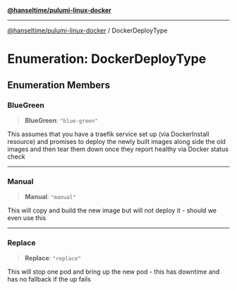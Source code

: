 [**@hanseltime/pulumi-linux-docker**](../README.md)

***

[@hanseltime/pulumi-linux-docker](../README.md) / DockerDeployType

# Enumeration: DockerDeployType

## Enumeration Members

### BlueGreen

> **BlueGreen**: `"blue-green"`

This assumes that you have a traefik service set up (via DockerInstall resource) and promises to deploy
the newly built images along side the old images and then tear them down once they report healthy via Docker
status check

***

### Manual

> **Manual**: `"manual"`

This will copy and build the new image but will not deploy it - should we even use this

***

### Replace

> **Replace**: `"replace"`

This will stop one pod and bring up the new pod - this has downtime and has no fallback if the up fails
